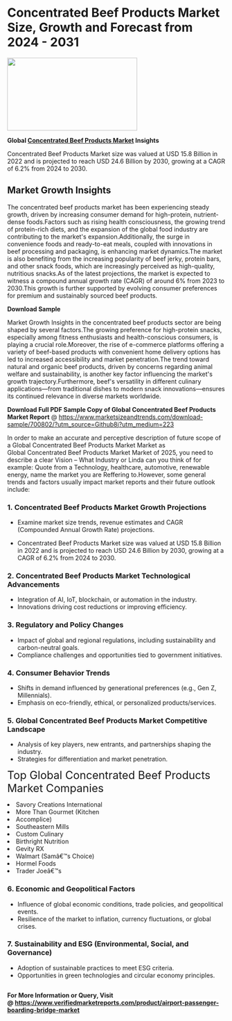 <H1>Concentrated Beef Products Market Size, Growth and Forecast from 2024 - 2031</H1><img class="aligncenter size-medium wp-image-584254" src="https://thirdeyenews.in/wp-content/uploads/2024/09/Global-Market-Research-300x168.jpeg" alt="" width="300" height="168" /><p><strong>Global&nbsp;<a href="https://www.marketsizeandtrends.com/download-sample/700802/?utm_source=Github8j?utm_medium=223">Concentrated Beef Products Market</a> Insights</strong></p><p>Concentrated Beef Products Market size was valued at USD 15.8 Billion in 2022 and is projected to reach USD 24.6 Billion by 2030, growing at a CAGR of 6.2% from 2024 to 2030.</p><p><h2>Market Growth Insights</h2> <p>The concentrated beef products market has been experiencing steady growth, driven by increasing consumer demand for high-protein, nutrient-dense foods.Factors such as rising health consciousness, the growing trend of protein-rich diets, and the expansion of the global food industry are contributing to the market's expansion.Additionally, the surge in convenience foods and ready-to-eat meals, coupled with innovations in beef processing and packaging, is enhancing market dynamics.The market is also benefiting from the increasing popularity of beef jerky, protein bars, and other snack foods, which are increasingly perceived as high-quality, nutritious snacks.As of the latest projections, the market is expected to witness a compound annual growth rate (CAGR) of around 6% from 2023 to 2030.This growth is further supported by evolving consumer preferences for premium and sustainably sourced beef products.</p> <p><strong>Download Sample</strong></p> <p>Market Growth Insights in the concentrated beef products sector are being shaped by several factors.The growing preference for high-protein snacks, especially among fitness enthusiasts and health-conscious consumers, is playing a crucial role.Moreover, the rise of e-commerce platforms offering a variety of beef-based products with convenient home delivery options has led to increased accessibility and market penetration.The trend toward natural and organic beef products, driven by concerns regarding animal welfare and sustainability, is another key factor influencing the market's growth trajectory.Furthermore, beef's versatility in different culinary applications—from traditional dishes to modern snack innovations—ensures its continued relevance in diverse markets worldwide.</p> <p><span class=""><strong>Download Full PDF Sample Copy of Global Concentrated Beef Products Market Report</strong> @ <a href="https://www.marketsizeandtrends.com/download-sample/700802/?utm_source=Github8j?utm_medium=223" target="_blank">https://www.marketsizeandtrends.com/download-sample/700802/?utm_source=Github8j?utm_medium=223</a></span></p><p>In order to make an accurate and perceptive description of future scope of a Global&nbsp;Concentrated Beef Products Market Market as Global&nbsp;Concentrated Beef Products Market Market of 2025, you need to describe a clear Vision &ndash; What Industry or Linda can you think of for example: Quote from a Technology, healthcare, automotive, renewable energy, name the market you are Reffering to.However, some general trends and factors usually impact market reports and their future outlook include:</p><h3>1.&nbsp;<strong>Concentrated Beef Products Market Growth Projections</strong></h3><ul><li>Examine market size trends, revenue estimates and CAGR (Compounded Annual Growth Rate) projections.</li><li><p>Concentrated Beef Products Market size was valued at USD 15.8 Billion in 2022 and is projected to reach USD 24.6 Billion by 2030, growing at a CAGR of 6.2% from 2024 to 2030.</p></li></ul><h3>2.&nbsp;<strong>Concentrated Beef Products Market Technological Advancements</strong></h3><ul><li>Integration of AI, IoT, blockchain, or automation in the industry.</li><li>Innovations driving cost reductions or improving efficiency.</li></ul><h3>3.&nbsp;<strong>Regulatory and Policy Changes</strong></h3><ul><li>Impact of global and regional regulations, including sustainability and carbon-neutral goals.</li><li>Compliance challenges and opportunities tied to government initiatives.</li></ul><h3>4.&nbsp;<strong>Consumer Behavior Trends</strong></h3><ul><li>Shifts in demand influenced by generational preferences (e.g., Gen Z, Millennials).</li><li>Emphasis on eco-friendly, ethical, or personalized products/services.</li></ul><h3>5.&nbsp;<strong>Global Concentrated Beef Products Market Competitive Landscape</strong></h3><ul><li>Analysis of key players, new entrants, and partnerships shaping the industry.</li><li>Strategies for differentiation and market penetration.</li></ul><p data-pm-slice="1 1 []"><span style="color: inherit; font-family: inherit; font-size: 25px;">Top Global Concentrated Beef Products Market Companies</span></p><div class="" data-test-id=""><p><li>Savory Creations International</li><li> More Than Gourmet (Kitchen</li><li> Accomplice)</li><li> Southeastern Mills</li><li> Custom Culinary</li><li> Birthright Nutrition</li><li> Gevity RX</li><li> Walmart (Samâ€™s Choice)</li><li> Hormel Foods</li><li> Trader Joeâ€™s</li></p></div><h3>6.&nbsp;<strong>Economic and Geopolitical Factors</strong></h3><ul><li>Influence of global economic conditions, trade policies, and geopolitical events.</li><li>Resilience of the market to inflation, currency fluctuations, or global crises.</li></ul><h3>7.&nbsp;<strong>Sustainability and ESG (Environmental, Social, and Governance)</strong></h3><ul><li>Adoption of sustainable practices to meet ESG criteria.</li><li>Opportunities in green technologies and circular economy principles.</li></ul><h2><strong style="font-size: 14px;">For More Information or Query, Visit @&nbsp;</strong><a style="background-color: #ffffff; font-size: 14px;" href="https://www.marketsizeandtrends.com/report/concentrated-beef-products-market/" target="_blank">https://www.verifiedmarketreports.com/product/airport-passenger-boarding-bridge-market</a></h2>